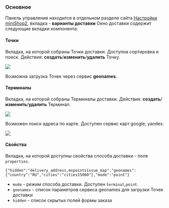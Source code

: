 ### Основное

Панель управления находится в отдельном разделе сайта [Настройки miniShop2][01020104], вкладка - **варианты доставки**
Окно доставки содержит следующие вкладки компонента:

#### Точки
Вкладка, на которой собраны Точки доставки. Доступна сортировка и поиск.
Действия: **создать**/**изменить**/**удалить** Точку.

[![](https://file.modx.pro/files/2/8/8/2885b4e4512e4f93904d1752e3a67513s.jpg)](https://file.modx.pro/files/2/8/8/2885b4e4512e4f93904d1752e3a67513.png)

Возможна загрузка Точек через сервис **geonames**. 

#### Терминалы
Вкладка, на которой собраны Терминалы доставки.
Действия: **создать**/**изменить**/**удалить** Терминал.

[![](https://file.modx.pro/files/1/5/8/1582155fa31727cef0b3796e92d65411s.jpg)](https://file.modx.pro/files/1/5/8/1582155fa31727cef0b3796e92d65411.png)

Возможен поиск адреса по карте. Доступен сервис карт google, yandex.

[![](https://file.modx.pro/files/2/c/f/2cff73134c3033e1af829730ab6e8984s.jpg)](https://file.modx.pro/files/2/c/f/2cff73134c3033e1af829730ab6e8984.png)

#### Свойства
Вкладка, на которой доступны свойства способа доставки - поле `properties`.

```
{"hidden":"delivery_address,mspointsissue_map","geonames":{"country":"RU","cities":"cities15000"},"mode":"point"}
```

- `mode` - режим способа доставки. Доступен `terminal`,`point`.
- `geonames` - список параметров сервиса geonames для загрузки Точек доставки
- `hidden` - список скрытых полей формы заказа

[01020104]: /ru/01_Компоненты/02_miniShop2/01_Интерфейс/04_Настройки.md